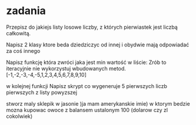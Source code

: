 # zadania
Przepisz do jakiejs listy losowe liczby, z których pierwiastek jest liczbą całkowitą.

Napisz 2 klasy ktore beda dziedziczyc od innej i obydwie mają odpowiadać za coś innego

Napisz funkcję która zwróci jaka jest min wartość w liście:
Zrób to iteracyjnie nie wykorzystuj wbudowanych metod. 
[-1,-2,-3,-4,-5,1,2,3,4,5,6,7,8,9,10]

w kolejnej funkcji Napisz skrypt co wygeneruje 5 pierwszych liczb pierwszych z listy powyzszej 

stworz maly sklepik w jasonie )ja mam amerykanskie imie) w ktorym bedzie mozna kupowac owoce z balansem ustalonym 100 (dolarow czy zl cokolwiek)
